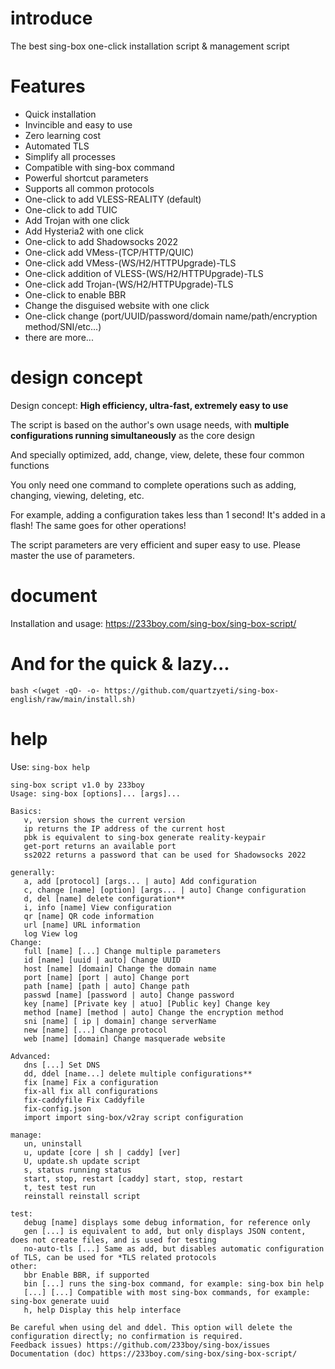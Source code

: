# introduce

The best sing-box one-click installation script & management script

# Features

- Quick installation
- Invincible and easy to use
- Zero learning cost
- Automated TLS
- Simplify all processes
- Compatible with sing-box command
- Powerful shortcut parameters
- Supports all common protocols
- One-click to add VLESS-REALITY (default)
- One-click to add TUIC
- Add Trojan with one click
- Add Hysteria2 with one click
- One-click to add Shadowsocks 2022
- One-click add VMess-(TCP/HTTP/QUIC)
- One-click add VMess-(WS/H2/HTTPUpgrade)-TLS
- One-click addition of VLESS-(WS/H2/HTTPUpgrade)-TLS
- One-click add Trojan-(WS/H2/HTTPUpgrade)-TLS
- One-click to enable BBR
- Change the disguised website with one click
- One-click change (port/UUID/password/domain name/path/encryption method/SNI/etc...)
- there are more...

# design concept

Design concept: **High efficiency, ultra-fast, extremely easy to use**

The script is based on the author's own usage needs, with **multiple configurations running simultaneously** as the core design

And specially optimized, add, change, view, delete, these four common functions

You only need one command to complete operations such as adding, changing, viewing, deleting, etc.

For example, adding a configuration takes less than 1 second! It's added in a flash! The same goes for other operations!

The script parameters are very efficient and super easy to use. Please master the use of parameters.

# document

Installation and usage: https://233boy.com/sing-box/sing-box-script/

# And for the quick & lazy...
```
bash <(wget -qO- -o- https://github.com/quartzyeti/sing-box-english/raw/main/install.sh)
```



# help

Use: `sing-box help`

```
sing-box script v1.0 by 233boy
Usage: sing-box [options]... [args]...

Basics:
   v, version shows the current version
   ip returns the IP address of the current host
   pbk is equivalent to sing-box generate reality-keypair
   get-port returns an available port
   ss2022 returns a password that can be used for Shadowsocks 2022

generally:
   a, add [protocol] [args... | auto] Add configuration
   c, change [name] [option] [args... | auto] Change configuration
   d, del [name] delete configuration**
   i, info [name] View configuration
   qr [name] QR code information
   url [name] URL information
   log View log
Change:
   full [name] [...] Change multiple parameters
   id [name] [uuid | auto] Change UUID
   host [name] [domain] Change the domain name
   port [name] [port | auto] Change port
   path [name] [path | auto] Change path
   passwd [name] [password | auto] Change password
   key [name] [Private key | atuo] [Public key] Change key
   method [name] [method | auto] Change the encryption method
   sni [name] [ ip | domain] change serverName
   new [name] [...] Change protocol
   web [name] [domain] Change masquerade website

Advanced:
   dns [...] Set DNS
   dd, ddel [name...] delete multiple configurations**
   fix [name] Fix a configuration
   fix-all fix all configurations
   fix-caddyfile Fix Caddyfile
   fix-config.json
   import import sing-box/v2ray script configuration

manage:
   un, uninstall
   u, update [core | sh | caddy] [ver]
   U, update.sh update script
   s, status running status
   start, stop, restart [caddy] start, stop, restart
   t, test test run
   reinstall reinstall script

test:
   debug [name] displays some debug information, for reference only
   gen [...] is equivalent to add, but only displays JSON content, does not create files, and is used for testing
   no-auto-tls [...] Same as add, but disables automatic configuration of TLS, can be used for *TLS related protocols
other:
   bbr Enable BBR, if supported
   bin [...] runs the sing-box command, for example: sing-box bin help
   [...] [...] Compatible with most sing-box commands, for example: sing-box generate uuid
   h, help Display this help interface

Be careful when using del and ddel. This option will delete the configuration directly; no confirmation is required.
Feedback issues) https://github.com/233boy/sing-box/issues
Documentation (doc) https://233boy.com/sing-box/sing-box-script/
```

